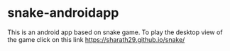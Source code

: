 # snake-androidapp
This is an android app based on snake game.
To play the desktop view of the game click on this link https://sharath29.github.io/snake/

